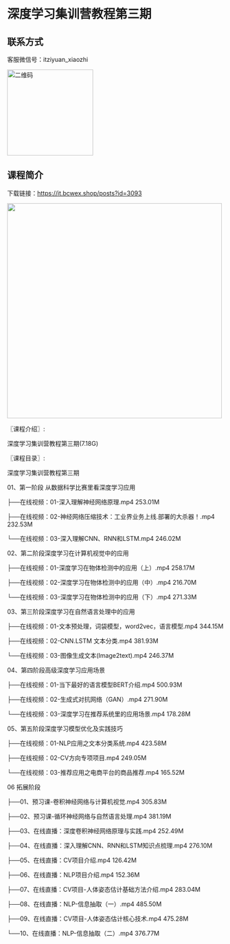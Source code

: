 # 深度学习集训营教程第三期

## 联系方式

客服微信号：itziyuan_xiaozhi

<img src="https://ziyuanyun.oss-cn-guangzhou.aliyuncs.com/common/20240614073449/666b82192834a.jpg" width="200" height="200" alt="二维码">

## 课程简介

下载链接：https://it.bcwex.shop/posts?id=3093

<img src="https://ziyuanyun.oss-cn-guangzhou.aliyuncs.com/yun/20240515185005/6644935d5b96c.jpg" width="500" alt="">

  〖课程介绍〗:

 深度学习集训营教程第三期(7.18G)

 〖课程目录〗:

 深度学习集训营教程第三期



 01、第一阶段 从数据科学比赛里看深度学习应用

 ├──在线视频：01-深入理解神经网络原理.mp4 253.01M

 ├──在线视频：02-神经网络压缩技术：工业界业务上线.部署的大杀器！.mp4 232.53M

 └──在线视频：03-深入理解CNN、RNN和LSTM.mp4 246.02M

 02、第二阶段深度学习在计算机视觉中的应用

 ├──在线视频：01-深度学习在物体检测中的应用（上）.mp4 258.17M

 ├──在线视频：02-深度学习在物体检测中的应用（中）.mp4 216.70M

 └──在线视频：03-深度学习在物体检测中的应用（下）.mp4 271.33M

 03、第三阶段深度学习在自然语言处理中的应用

 ├──在线视频：01-文本预处理，词袋模型，word2vec，语言模型.mp4 344.15M

 ├──在线视频：02-CNN.LSTM 文本分类.mp4 381.93M

 └──在线视频：03-图像生成文本(Image2text).mp4 246.37M

 04、第四阶段高级深度学习应用场景

 ├──在线视频：01-当下最好的语言模型BERT介绍.mp4 500.93M

 ├──在线视频：02-生成式对抗网络（GAN）.mp4 271.90M

 └──在线视频：03-深度学习在推荐系统里的应用场景.mp4 178.28M

 05、第五阶段深度学习模型优化及实践技巧

 ├──在线视频：01-NLP应用之文本分类系统.mp4 423.58M

 ├──在线视频：02-CV方向专项项目.mp4 249.05M

 └──在线视频：03-推荐应用之电商平台的商品推荐.mp4 165.52M

 06 拓展阶段

 ├──01、预习课-卷积神经网络与计算机视觉.mp4 305.83M

 ├──02、预习课-循环神经网络与自然语言处理.mp4 381.19M

 ├──03、在线直播：深度卷积神经网络原理与实践.mp4 252.49M

 ├──04、在线直播：深入理解CNN、RNN和LSTM知识点梳理.mp4 276.10M

 ├──05、在线直播：CV项目介绍.mp4 126.42M

 ├──06、在线直播：NLP项目介绍.mp4 152.36M

 ├──07、在线直播：CV项目-人体姿态估计基础方法介绍.mp4 283.04M

 ├──08、在线直播：NLP-信息抽取（一）.mp4 485.50M

 ├──09、在线直播：CV项目-人体姿态估计核心技术.mp4 475.28M

 └──10、在线直播：NLP-信息抽取（二）.mp4 376.77M

  